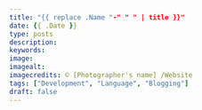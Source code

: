 ```yaml
---
title: "{{ replace .Name "-" " " | title }}"
date: {{ .Date }}
type: posts
description:
keywords:
image:
imagealt:
imagecredits: © [Photographer's name] /Website
tags: ["Development", "Language", "Blogging"]
draft: false
---
```

[comment]: # ( Post include personal views, articles, tutorials. )
